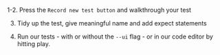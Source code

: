 <!-- 1. Explore the page and capture the elements that you need.

```
npx playwright codegen
```

2. Copy into a new file ending in `spec.ts` or `test.ts` -->

1-2. Press the `Record new test button` and walkthrough your test

3. Tidy up the test, give meaningful name and add expect statements

4. Run our tests - with or without the `--ui` flag - or in our code editor by hitting play.

